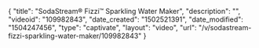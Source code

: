 {
    "title": "SodaStream&reg; Fizzi&trade; Sparkling Water Maker",
    "description": "",
    "videoid": "109982843",
    "date_created": "1502521391",
    "date_modified": "1504247456",
    "type": "captivate",
    "layout": "video",
    "url": "\/v\/sodastream-fizzi-sparkling-water-maker\/109982843"
}
